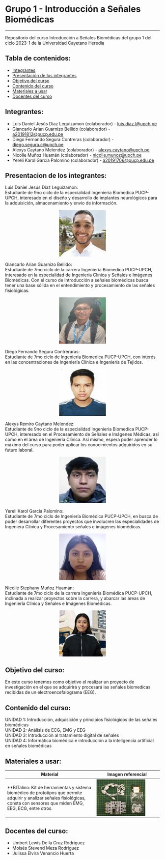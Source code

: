 # Grupo 1 - Introducción a Señales Biomédicas 
--------------
Repositorio del curso Introducción a Señales Biomédicas del grupo 1 del ciclo 2023-1 de la Universidad Cayetano Heredia
## Tabla de contenidos:

- [Integrantes](#Integrantes)
- [Presentación de los integrantes](#Presentacion-de-los-integrantes)
- [Objetivo del curso](#Objetivo-del-curso)
- [Contenido del curso](#Contenido-del-curso)
- [Materiales a usar](#Materiales-a-usar)
- [Docentes del curso](#Docentes-del-curso)

## Integrantes:  <br />
- Luis Daniel Jesús Diaz Leguizamon (colaborador) - luis.diaz.l@upch.pe <br />
- Giancarlo Arian Guarnizo Bellido (colaborador) - a20191812@pucp.edu.pe <br />
- Diego Fernando Segura Contreras (colaborador) - diego.segura.c@upch.pe <br />
- Alexys Caytano Melendez (colaborador) - alexys.caytano@upch.pe <br />
- Nicolle Muñoz Huamán (colaborador) - nicolle.munoz@upch.pe <br />
- Yereli Karol García Palomino (colaborador) - a20191706@pucp.edu.pe <br />

## Presentacion de los integrantes:
Luis Daniel Jesús Diaz Leguizamon: <br />
Estudiante de 9no ciclo de la especialidad Ingenieria Biomedica PUCP-UPCH, interesado en el diseño y desarrollo de implantes neurológicos para la adquisición, almacenamiento y envío de información. <br />

<p align="center">
  <img src="https://github.com/luisdiazl/introduccionse-alesbiomedicas_grupo1/blob/38987ab4165a7d2fe0b25e4a746729afdd4e0d59/imges/fotol.jpg" width="30%" height="30%">
</p> 

Giancarlo Arian Guarnizo Bellido: <br />
Estudiante de 7mo ciclo de la carrera Ingenieria Biomedica PUCP-UPCH, interesado en la especialidad de Ingeniería Clínica y Señales e Imágenes Biomédicas. Con el curso de Introducción a señales biomédicas busca tener una base sólida en el entendimiento y procesamiento de las señales fisiológicas.<br />

<p align="center">
  <img src="https://github.com/luisdiazl/introduccionse-alesbiomedicas_grupo1/blob/38987ab4165a7d2fe0b25e4a746729afdd4e0d59/imges/giancarlossss.png" width="30%" height="30%">
</p> 

Diego Fernando Segura Contreraras: <br />
Estudiante de 7mo ciclo de Ingenieria Biomedica PUCP-UPCH, con interés en las concentraciones de Ingeniería Clínica e Ingeniería de Tejidos.<br />

<p align="center">
  <img src="https://github.com/luisdiazl/introduccionse-alesbiomedicas_grupo1/blob/38987ab4165a7d2fe0b25e4a746729afdd4e0d59/imges/Diego.jpg" width="30%" height="30%">
</p> 

Alexys Remiro Caytano Melendez: <br />
Estudiante de 9no ciclo de la especialidad Ingenieria Biomedica PUCP-UPCH, interesado en el Procesamiento de Señales e Imágenes Médicas, así como en el área de Ingeniería Clínica. Así mismo, espera poder aprender lo máximo del curso para poder aplicar los conocimientos adquiridos en su futuro laboral.<br />

<p align="center">
  <img src="https://github.com/luisdiazl/introduccionse-alesbiomedicas_grupo1/blob/38987ab4165a7d2fe0b25e4a746729afdd4e0d59/imges/alexys.jpg" width="30%" height="30%">
</p> 

Yereli Karol García Palomino: <br />
Estudiante de 7mo ciclo de Ingeniería Biomédica PUCP-UPCH, en busca de poder desarrollar diferentes proyectos que involucren las especialidades de Ingeniera Clínica y Procesamiento señales e imágenes biomédicas.  <br />

<p align="center">
  <img src="https://github.com/luisdiazl/introduccionse-alesbiomedicas_grupo1/blob/38987ab4165a7d2fe0b25e4a746729afdd4e0d59/imges/fotok.jpg" width="30%" height="30%">
</p> 

Nicolle Stephany Muñoz Huamán: <br />
Estudiante de 7mo ciclo de la carrera Ingeniería Biomédica PUCP-UPCH, inclinada a realizar proyectos sobre la carrera, y abarcar las áreas de Ingeniería Clínica y Señales e Imágenes Biomédicas. <br />

<p align="center">
  <img src="https://github.com/luisdiazl/introduccionse-alesbiomedicas_grupo1/blob/38987ab4165a7d2fe0b25e4a746729afdd4e0d59/imges/nicolle.jpg" width="30%" height="30%">
</p> 

## Objetivo del curso:
En este curso tenemos como objetivo el realizar un proyecto de investigación en el que se adquirirá y procesará las señales biomedicas recibidas de un electroencefalograma (EEG).

## Contenido del curso:
UNIDAD 1: Introducción, adquisición y principios fisiológicos de las señales biomédicas <br />
UNIDAD 2: Análisis de ECG, EMG y EEG <br />
UNIDAD 3: Introducción al tratamiento digital de señales <br />
UNIDAD 4: Informática biomédica e introducción a la inteligencia artificial en señales biomédicas <br />


## Materiales a usar:
|            Material                                                |                              Imagen referencial          |
|--------------------------------------------------------------------|-----------------------------------------------------------| 
| **BITalino: Kit de herramientas y sistema biomédico de prototipos que permite adquirir y analizar señales fisiológicas, consta con sensores que miden EMG, EEG, ECG, entre otros.|  <img src="https://github.com/luisdiazl/introduccionse-alesbiomedicas_grupo1/blob/340de63e7bd6c35da3b44db7cf7629dcb9d559f5/imges/BiTalino.PNG" width="80%" height="80%"> | 

## Docentes del curso:
- Umbert Lewis De la Cruz Rodriguez
- Moisés Stevend Meza Rodriguez
- Julissa Elvira Venancio Huerta
